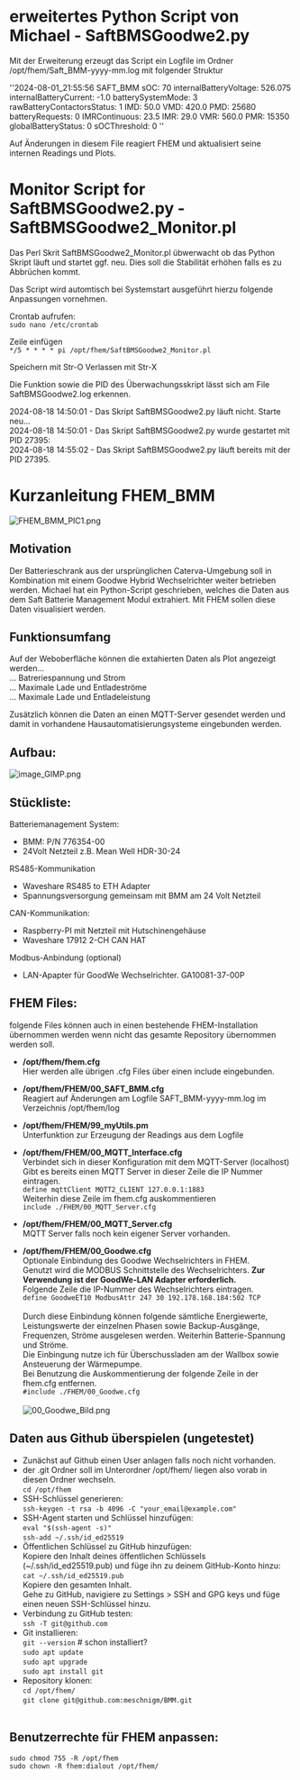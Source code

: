 # erweitertes Python Script von Michael - SaftBMSGoodwe2.py

Mit der Erweiterung erzeugt das Script ein Logfile im Ordner /opt/fhem/Saft_BMM-yyyy-mm.log mit folgender Struktur

''2024-08-01_21:55:56 SAFT_BMM sOC: 70 internalBatteryVoltage: 526.075 internalBatteryCurrent: -1.0 batterySystemMode: 3 rawBatteryContactorsStatus: 1 IMD: 50.0 VMD: 420.0 PMD: 25680 batteryRequests: 0 IMRContinuous: 23.5 IMR: 29.0 VMR: 560.0 PMR: 15350 globalBatteryStatus: 0 sOCThreshold: 0 ''

Auf Änderungen in diesem File reagiert FHEM und aktualisiert seine internen Readings und Plots.

# Monitor Script for SaftBMSGoodwe2.py - SaftBMSGoodwe2_Monitor.pl

Das Perl Skrit SaftBMSGoodwe2_Monitor.pl übwerwacht ob das Python Skript läuft und startet ggf. neu. Dies soll die Stabilität erhöhen falls es zu Abbrüchen kommt. 

Das Script wird automtisch bei Systemstart ausgeführt hierzu folgende Anpassungen vornehmen.

Crontab aufrufen:<br>
```sudo nano /etc/crontab```

Zeile einfügen<br>
```*/5 * * * * pi /opt/fhem/SaftBMSGoodwe2_Monitor.pl```

Speichern mit Str-O
Verlassen mit Str-X

Die Funktion sowie die PID des Überwachungsskript lässt sich am File SaftBMSGoodwe2.log erkennen.

2024-08-18 14:50:01 - Das Skript SaftBMSGoodwe2.py läuft nicht. Starte neu... <br> 
2024-08-18 14:50:01 - Das Skript SaftBMSGoodwe2.py wurde gestartet mit PID 27395: <br> 
2024-08-18 14:55:02 - Das Skript SaftBMSGoodwe2.py läuft bereits mit der PID 27395. <br> 



# Kurzanleitung FHEM_BMM 

![FHEM_BMM_PIC1.png](Bilder/FHEM_BMM_PIC1.png) 

## Motivation

Der Batterieschrank aus der ursprünglichen Caterva-Umgebung soll in Kombination mit einem Goodwe Hybrid Wechselrichter weiter betrieben werden.
Michael hat ein Python-Script geschrieben, welches die Daten aus dem Saft Batterie Management Modul extrahiert.
Mit FHEM sollen diese Daten visualisiert werden.

## Funktionsumfang

Auf der Weboberfläche können die extahierten Daten als Plot angezeigt werden...  <br>
... Batreriespannung und Strom<br>
... Maximale Lade und Entladeströme<br> 
... Maximale Lade und Entladeleistung <br> 

Zusätzlich können die Daten an einen MQTT-Server gesendet werden und damit in vorhandene Hausautomatisierungsysteme eingebunden werden.

## Aufbau:

![image_GIMP.png](Bilder/image_GIMP.png) 

## Stückliste:

Batteriemanagement System:
- BMM: P/N 776354-00
- 24Volt Netzteil z.B. Mean Well HDR-30-24

RS485-Kommunikation
- Waveshare RS485 to ETH Adapter
- Spannungsversorgung gemeinsam mit BMM am 24 Volt Netzteil

CAN-Kommunikation:
- Raspberry-PI mit Netzteil mit Hutschinengehäuse <br>
- Waveshare 17912 2-CH CAN HAT <br>

Modbus-Anbindung (optional)
- LAN-Apapter für GoodWe Wechselrichter. GA10081-37-00P

## FHEM Files:
folgende Files können auch in einen bestehende FHEM-Installation übernommen werden wenn nicht das gesamte Repository übernommen werden soll.

- **/opt/fhem/fhem.cfg** <br>
        Hier werden alle übrigen .cfg Files über einen include eingebunden.

- **/opt/fhem/FHEM/00_SAFT_BMM.cfg** <br>
        Reagiert auf Änderungen am Logfile SAFT_BMM-yyyy-mm.log im Verzeichnis /opt/fhem/log

- **/opt/fhem/FHEM/99_myUtils.pm** <br>
        Unterfunktion zur Erzeugung der Readings aus dem Logfile

- **/opt/fhem/FHEM/00_MQTT_Interface.cfg** <br>
        Verbindet sich in dieser Konfiguration mit dem MQTT-Server (localhost)
        Gibt es bereits einen MQTT Server in dieser Zeile die IP Nummer eintragen. <br>
        ``` define mqttClient MQTT2_CLIENT 127.0.0.1:1883 ```<br>
        Weiterhin diese Zeile im fhem.cfg auskommentieren<br>
        ``` include ./FHEM/00_MQTT_Server.cfg ```<br>

- **/opt/fhem/FHEM/00_MQTT_Server.cfg** <br>
        MQTT Server falls noch kein eigener Server vorhanden.

- **/opt/fhem/FHEM/00_Goodwe.cfg** <br>
        Optionale Einbindung des Goodwe Wechselrichters in FHEM. <br>
        Genutzt wird die MODBUS Schnittstelle des Wechselrichters. **Zur Verwendung ist der GoodWe-LAN Adapter erforderlich.**<br>
        Folgende Zeile die IP-Nummer des Wechselrichters eintragen.<br>
        ```define GoodweET10 ModbusAttr 247 30 192.178.168.184:502 TCP```<br> <br>
        Durch diese Einbindung können folgende sämtliche Energiewerte, Leistungswerte der einzelnen Phasen sowie Backup-Ausgänge, Frequenzen, Ströme ausgelesen werden. Weiterhin Batterie-Spannung und Ströme.<br>
        Die Einbingung nutze ich für Überschussladen am der Wallbox sowie Ansteuerung der Wärmepumpe.<br>
        Bei Benutzung die Auskommentierung der folgende Zeile in der fhem.cfg entfernen. <br> 
        ```#include ./FHEM/00_Goodwe.cfg ```<br> <br>
        ![00_Goodwe_Bild.png](Bilder/00_Goodwe_Bild.png) 


## Daten aus Github überspielen (ungetestet)

- Zunächst auf Github einen User anlagen falls noch nicht vorhanden. <br> 
- der .git Ordner soll im Unterordner /opt/fhem/ liegen also vorab in diesen Ordner wechseln.<br> 
        ```cd /opt/fhem```<br> 
- SSH-Schlüssel generieren:<br> 
        ```ssh-keygen -t rsa -b 4096 -C "your_email@example.com"```<br> 
- SSH-Agent starten und Schlüssel hinzufügen:<br> 
        ```eval "$(ssh-agent -s)"```<br> 
        ```ssh-add ~/.ssh/id_ed25519```<br> 
- Öffentlichen Schlüssel zu GitHub hinzufügen:<br> 
        Kopiere den Inhalt deines öffentlichen Schlüssels (~/.ssh/id_ed25519.pub) und füge ihn zu deinem GitHub-Konto hinzu:<br> 
        ```cat ~/.ssh/id_ed25519.pub```<br> 
        Kopiere den gesamten Inhalt.<br> 
        Gehe zu GitHub, navigiere zu Settings > SSH and GPG keys und füge einen neuen SSH-Schlüssel hinzu.<br> 
- Verbindung zu GitHub testen:<br> 
        ```ssh -T git@github.com```
- Git installieren:<br> 
        ```git --version``` # schon installiert?<br>
        ```sudo apt update```<br> 
        ```sudo apt upgrade```<br>
        ```sudo apt install git``` <br> 
- Repository klonen:<br> 
        ```cd /opt/fhem/```<br>
        ```git clone git@github.com:meschnigm/BMM.git```<br> <br> 

## Benutzerrechte für FHEM anpassen: <br>

```sudo chmod 755 -R /opt/fhem```<br> 
```sudo chown -R fhem:dialout /opt/fhem/```<br> 





